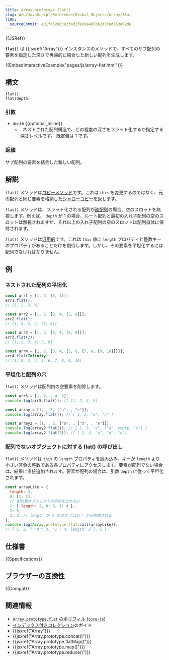 ```yaml
---
title: Array.prototype.flat()
slug: Web/JavaScript/Reference/Global_Objects/Array/flat
l10n:
  sourceCommit: e01fd6206ce2fad2fe09a485bb2d3ceda53a62de
---
```


{{JSRef}}

**`flat()`** は {{jsxref("Array")}} インスタンスのメソッドで、すべてのサブ配列の要素を指定した深さで再帰的に結合した新しい配列を生成します。

{{EmbedInteractiveExample("pages/js/array-flat.html")}}

## 構文

```js-nolint
flat()
flat(depth)
```

### 引数

- `depth` {{optional_inline}}
  - : ネストされた配列構造で、どの程度の深さをフラット化するか指定する深さレベルです。
    既定値は 1 です。

### 返値

サブ配列の要素を結合した新しい配列。

## 解説

`flat()` メソッドは[コピーメソッド](/ja/docs/Web/JavaScript/Reference/Global_Objects/Array#コピーメソッドと変更メソッド)です。これは `this` を変更するのではなく、元の配列と同じ要素を格納した[シャローコピー](/ja/docs/Glossary/Shallow_copy)を返します。

`flat()` メソッドは、フラット化される配列が[疎配列](/ja/docs/Web/JavaScript/Guide/Indexed_collections#疎配列)の場合、空のスロットを無視します。例えば、 `depth` が 1 の場合、ルート配列と最初の入れ子配列の空のスロットは無視されますが、それ以上の入れ子配列の空のスロットは配列自体に保持されます。

`flat()` メソッドは[汎用的](/ja/docs/Web/JavaScript/Reference/Global_Objects/Array#汎用的な配列メソッド)です。これは `this` 値に `length` プロパティと整数キーのプロパティがあることだけを期待します。しかし、その要素を平坦化するには配列でなければなりません。

## 例

### ネストされた配列の平坦化

```js
const arr1 = [1, 2, [3, 4]];
arr1.flat();
// [1, 2, 3, 4]

const arr2 = [1, 2, [3, 4, [5, 6]]];
arr2.flat();
// [1, 2, 3, 4, [5, 6]]

const arr3 = [1, 2, [3, 4, [5, 6]]];
arr3.flat(2);
// [1, 2, 3, 4, 5, 6]

const arr4 = [1, 2, [3, 4, [5, 6, [7, 8, [9, 10]]]]];
arr4.flat(Infinity);
// [1, 2, 3, 4, 5, 6, 7, 8, 9, 10]
```

### 平坦化と配列の穴

`flat()` メソッドは配列内の空要素を削除します。

```js
const arr5 = [1, 2, , 4, 5];
console.log(arr5.flat()); // [1, 2, 4, 5]

const array = [1, , 3, ["a", , "c"]];
console.log(array.flat()); // [ 1, 3, "a", "c" ]

const array2 = [1, , 3, ["a", , ["d", , "e"]]];
console.log(array2.flat()); // [ 1, 3, "a", ["d", empty, "e"] ]
console.log(array2.flat(2)); // [ 1, 3, "a", "d", "e"]
```

### 配列でないオブジェクトに対する flat() の呼び出し

`flat()` メソッドは `this` の `length` プロパティを読み込み、キーが `length` より小さい非負の整数である各プロパティにアクセスします。要素が配列でない場合は、結果に直接追加されます。要素が配列の場合は、引数 `depth` に従って平坦化されます。

```js
const arrayLike = {
  length: 3,
  0: [1, 2],
  // 配列風オブジェクトは平坦化されない
  1: { length: 2, 0: 3, 1: 4 },
  2: 5,
  3: 3, // length が 3 なので flat() から無視される
};
console.log(Array.prototype.flat.call(arrayLike));
// [ 1, 2, { '0': 3, '1': 4, length: 2 }, 5 ]
```

## 仕様書

{{Specifications}}

## ブラウザーの互換性

{{Compat}}

## 関連情報

- [`Array.prototype.flat` のポリフィル (`core-js`)](https://github.com/zloirock/core-js#ecmascript-array)
- [インデックス付きコレクション](/ja/docs/Web/JavaScript/Guide/Indexed_collections)のガイド
- {{jsxref("Array")}}
- {{jsxref("Array.prototype.concat()")}}
- {{jsxref("Array.prototype.flatMap()")}}
- {{jsxref("Array.prototype.map()")}}
- {{jsxref("Array.prototype.reduce()")}}
